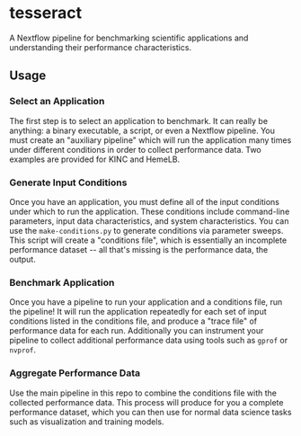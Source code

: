 # tesseract

A Nextflow pipeline for benchmarking scientific applications and understanding their performance characteristics.

## Usage

### Select an Application

The first step is to select an application to benchmark. It can really be anything: a binary executable, a script, or even a Nextflow pipeline. You must create an "auxiliary pipeline" which will run the application many times under different conditions in order to collect performance data. Two examples are provided for KINC and HemeLB.

### Generate Input Conditions

Once you have an application, you must define all of the input conditions under which to run the application. These conditions include command-line parameters, input data characteristics, and system characteristics. You can use the `make-conditions.py` to generate conditions via parameter sweeps. This script will create a "conditions file", which is essentially an incomplete performance dataset -- all that's missing is the performance data, the output.

### Benchmark Application

Once you have a pipeline to run your application and a conditions file, run the pipeline! It will run the application repeatedly for each set of input conditions listed in the conditions file, and produce a "trace file" of performance data for each run. Additionally you can instrument your pipeline to collect additional performance data using tools such as `gprof` or `nvprof`.

### Aggregate Performance Data

Use the main pipeline in this repo to combine the conditions file with the collected performance data. This process will produce for you a complete performance dataset, which you can then use for normal data science tasks such as visualization and training models.
